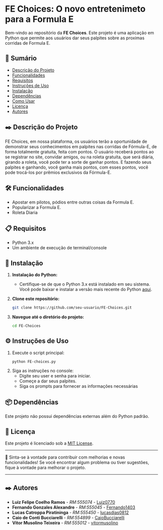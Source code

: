 # FE Choices: O novo entretenimeto para a Formula E

Bem-vindo ao repositório da **FE Choices**. Este projeto é uma aplicação em Python que permite aos usuários dar seus palpites sobre as proximas corridas de Formula E. 

## 📑 Sumário

- [Descrição do Projeto](#descrição-do-projeto)
- [Funcionalidades](#funcionalidades)
- [Requisitos](#requisitos)
- [Instruções de Uso](#instruções-de-uso)
- [Instalação](#instalação)
- [Dependências](#dependências)
- [Como Usar](#como-usar)
- [Licença](#licença)
- [Autores](#autores)

## ✒️ Descrição do Projeto

FE Choices, em nossa plataforma, os usuários terão a oportunidade de demonstrar seus conhecimentos em palpites nas corridas de Fórmula-E, de forma totalmente gratuita, feita com pontos. O usuário receberá pontos ao se registrar no site, convidar amigos, ou na roleta gratuita, que será diária, girando a roleta, você pode ter a sorte de ganhar pontos. E fazendo seus palpites e ganhando, você ganha mais pontos, com esses pontos, você pode trocá-los por prêmios exclusivos da Fórmula-E.

## 🛠️ Funcionalidades

- Apostar em pilotos, pódios entre outras coisas da Formula E.
- Popularizar a Formula E.
- Roleta Diaria

## 📋 Requisitos

- Python 3.x
- Um ambiente de execução de terminal/console

## 🔧 Instalação

1. **Instalação do Python:**
   - Certifique-se de que o Python 3.x está instalado em seu sistema. Você pode baixar e instalar a versão mais recente do Python [aqui](https://www.python.org/downloads/).

2. **Clone este repositório:**
    ```sh
    git clone https://github.com/seu-usuario/FE-Choices.git
    ```

3. **Navegue até o diretório do projeto:**
    ```sh
    cd FE-Choices
    ```

## ⚙️ Instruções de Uso

1. Execute o script principal:
    ```sh
    python FE-choices.py
    ```
2. Siga as instruções no console:
    - Digite seu user e senha para iniciar.
    - Começe a dar seus palpites.
    - Siga os prompts para fornecer as informações necessárias

## 📦 Dependências

Este projeto não possui dependências externas além do Python padrão.

## 📄 Licença

Este projeto é licenciado sob a [MIT License](LICENSE).

---

🎁 Sinta-se à vontade para contribuir com melhorias e novas funcionalidades! Se você encontrar algum problema ou tiver sugestões, fique à vontade para melhorar o projeto.

---

## ✒️ Autores

* **Luiz Felipe Coelho Ramos** - *RM:555074* - [Luiz0770](https://github.com/Luiz0770)
* **Fernando Gonzales Alexandre** - *RM:555045* - [Fernando1403](https://github.com/Fernando1403)
* **Lucas Catroppa Piratininga** - *RM:555450* - [lucasdias0812](https://github.com/lucasdias0812)
* **Caio de Conti Bucciarelli** - *RM:554899* - [CaioBucciarelli](https://github.com/CaioBucciarelli)
* **Vitor Musolino Teixeira** - *RM:555012* - [vitormusolino](https://github.com/vitormusolino)
